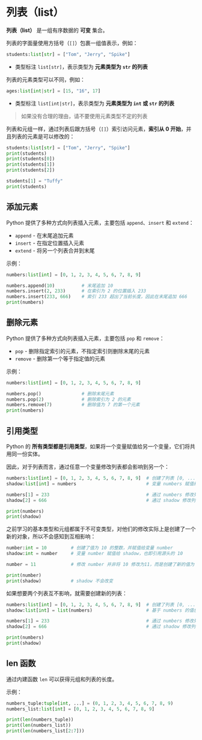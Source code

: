 # 列表（list）

**列表（list）** 是一组有序数据的 **可变** 集合。

列表的字面量使用方括号（`[]`）包裹一组值表示，例如：  

```python
students:list[str] = ["Tom", "Jerry", "Spike"]
```

* 类型标注 `list[str]`，表示类型为 **元素类型为 `str` 的列表**

列表的元素类型可以不同，例如：  

```python
ages:list[int|str] = [15, "16", 17]
```

* 类型标注 `list[int|str]`，表示类型为 **元素类型为 `int` 或 `str` 的列表**

> 如果没有合理的理由，请不要使用元素类型不定的列表

列表和元组一样，通过列表后跟方括号（`[]`）索引访问元素，**索引从 0 开始**，并且列表的元素是可以修改的：

```python shift
students:list[str] = ["Tom", "Jerry", "Spike"]
print(students)
print(students[0])
print(students[1])
print(students[2])

students[1] = "Tuffy"
print(students)
```

## 添加元素

Python 提供了多种方式向列表插入元素，主要包括 `append`、`insert` 和 `extend`：  

* `append` - 在末尾追加元素
* `insert` - 在指定位置插入元素
* `extend` - 将另一个列表合并到末尾

示例：  

```python shift
numbers:list[int] = [0, 1, 2, 3, 4, 5, 6, 7, 8, 9]

numbers.append(10)          # 末尾追加 10
numbers.insert(2, 233)      # 在索引为 2 的位置插入 233
numbers.insert(233, 666)    # 索引 233 超出了当前长度，因此在末尾追加 666
print(numbers)
```

## 删除元素

Python 提供了多种方式向列表插入元素，主要包括 `pop` 和 `remove`： 

* `pop` - 删除指定索引的元素，不指定索引则删除末尾的元素
* `remove` - 删除第一个等于指定值的元素

示例：

```python shift
numbers:list[int] = [0, 1, 2, 3, 4, 5, 6, 7, 8, 9]

numbers.pop()               # 删除末尾元素
numbers.pop(2)              # 删除索引为 2 的元素
numbers.remove(7)           # 删除值为 7 的第一个元素
print(numbers)
```

## 引用类型

Python 的 **所有类型都是引用类型**，如果将一个变量赋值给另一个变量，它们将共用同一份实体。

因此，对于列表而言，通过任意一个变量修改列表都会影响到另一个：  

```python shift
numbers:list[int] = [0, 1, 2, 3, 4, 5, 6, 7, 8, 9]  # 创建了列表 [0, ..., 9]，并赋值给变量 numbers
shadow:list[int] = numbers                          # 变量 numbers 赋值给 shadow，也即引用源头的 [0, ..., 9]

numbers[1] = 233                                    # 通过 numbers 修改列表元素
shadow[2] = 666                                     # 通过 shadow 修改列表元素

print(numbers)
print(shadow)
```

之前学习的基本类型和元组都属于不可变类型，对他们的修改实际上是创建了一个新的对象，所以不会感知到互相影响：

```python shift
number:int = 10         # 创建了值为 10 的整数，并赋值给变量 number 
shadow:int = number     # 变量 number 赋值给 shadow，也即引用源头的 10

number = 11             # 修改 number 并非将 10 修改为11，而是创建了新的值为 11 的整数并赋值给 number

print(number)
print(shadow)           # shadow 不会改变
```

如果想要两个列表互不影响，就需要创建新的列表：  

```python shift
numbers:list[int] = [0, 1, 2, 3, 4, 5, 6, 7, 8, 9]  # 创建了列表 [0, ..., 9]，并赋值给变量 numbers
shadow:list[int] = list(numbers)                    # 基于 numbers 的值创建新的列表，并赋值给 shadow

numbers[1] = 233                                    # 通过 numbers 修改列表元素
shadow[2] = 666                                     # 通过 shadow 修改列表元素

print(numbers)
print(shadow)
```

## len 函数

通过内建函数 `len` 可以获得元组和列表的长度。

示例：

```python shift
numbers_tuple:tuple[int, ...] = (0, 1, 2, 3, 4, 5, 6, 7, 8, 9)
numbers_list:list[int] = [0, 1, 2, 3, 4, 5, 6, 7, 8, 9]

print(len(numbers_tuple))
print(len(numbers_list))
print(len(numbers_list[2:7]))
```